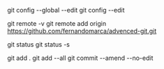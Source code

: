 git config --global --edit
git config --edit

git remote -v
git remote add origin https://github.com/fernandomarca/advenced-git.git

git status
git status -s

git add .
git add --all
git commit --amend --no-edit
